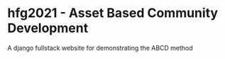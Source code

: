 # hfg2021 - Asset Based Community Development
A django fullstack website for demonstrating the ABCD method